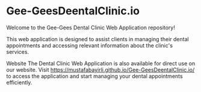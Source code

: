 # Gee-GeesDeentalClinic.io

Welcome to the Gee-Gees Dental Clinic Web Application repository! 

This web application is designed to assist clients in managing their dental appointments and accessing relevant information about the clinic's services.


Website
The Dental Clinic Web Application is also available for direct use on our website.
Visit https://mustafabayirli.github.io/Gee-GeesDeentalClinic.io/ to access the application and start managing your dental appointments efficiently.